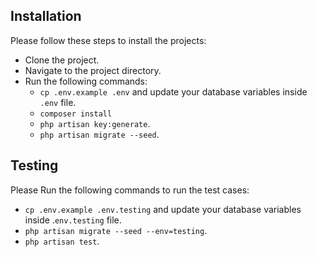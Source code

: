 ## Installation

Please follow these steps to install the projects:

- Clone the project.
- Navigate to the project directory.
- Run the following commands:
  - ``cp .env.example .env`` and update your database variables inside ``.env`` file.
  - ``composer install``
  - ``php artisan key:generate``.
  - ``php artisan migrate --seed``.

## Testing

Please Run the following commands to run the test cases:
- ``cp .env.example .env.testing`` and update your database variables inside .``env.testing`` file.
- ``php artisan migrate --seed --env=testing``.
- ``php artisan test``.